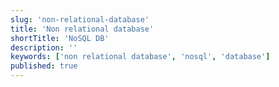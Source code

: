 ```yaml
---
slug: 'non-relational-database'
title: 'Non relational database'
shortTitle: 'NoSQL DB'
description: ''
keywords: ['non relational database', 'nosql', 'database']
published: true
---
```

